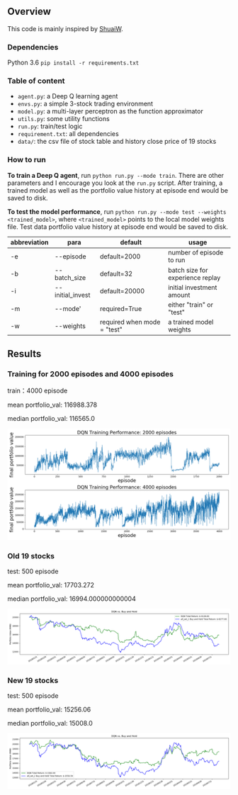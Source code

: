 
## Overview

This code is mainly inspired by [ShuaiW](https://github.com/ShuaiW/teach-machine-to-trade).

### Dependencies

Python 3.6
`pip install -r requirements.txt`

### Table of content

* `agent.py`: a Deep Q learning agent
* `envs.py`: a simple 3-stock trading environment
* `model.py`: a multi-layer perceptron as the function approximator
* `utils.py`: some utility functions
* `run.py`: train/test logic
* `requirement.txt`: all dependencies
* `data/`: the csv file of stock table and history close price of 19 stocks

### How to run

**To train a Deep Q agent**, run `python run.py --mode train`. There are other parameters and I encourage you look at the `run.py` script. After training, a trained model as well as the portfolio value history at episode end would be saved to disk.

**To test the model performance**, run `python run.py --mode test --weights <trained_model>`, where `<trained_model>` points to the local model weights file. Test data portfolio value history at episode end would be saved to disk.

abbreviation|para|default|usage
---|---|---|---
-e | --episode| default=2000 |number of episode to run
-b |--batch_size| default=32 |batch size for experience replay
-i |--initial_invest |default=20000 | initial investment amount
-m |--mode'| required=True |either "train" or "test"
-w |--weights| required when mode = "test" | a trained model weights


## Results

### Training for 2000 episodes and 4000 episodes

train：4000 episode

mean portfolio_val: 116988.378

median portfolio_val: 116565.0

![old_pic](visualization/traing4000_2000.png)

### Old 19 stocks

test: 500 episode

mean portfolio_val: 17703.272

median portfolio_val: 16994.000000000004

![old_pic](visualization/old.png)

### New 19 stocks

test: 500 episode

mean portfolio_val: 15256.06

median portfolio_val: 15008.0

![new_pic](visualization/new.png)

